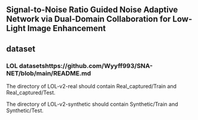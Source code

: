 ## Signal-to-Noise Ratio Guided Noise Adaptive Network via Dual-Domain Collaboration for Low-Light Image Enhancement

## dataset

### LOL datasetshttps://github.com/Wyyff993/SNA-NET/blob/main/README.md
The directory of LOL-v2-real should contain Real_captured/Train and Real_captured/Test.

The directory of LOL-v2-synthetic should contain Synthetic/Train and Synthetic/Test.
